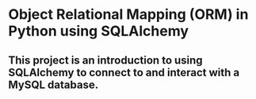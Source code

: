 # Object Relational Mapping (ORM) in Python using SQLAlchemy

## This project is an introduction to using SQLAlchemy to connect to and interact with a MySQL database.